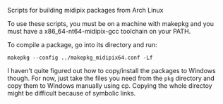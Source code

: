 Scripts for building midipix packages from Arch Linux

To use these scripts, you must be on a machine with makepkg and you must have a
x86_64-nt64-midipix-gcc toolchain on your PATH.

To compile a package, go into its directory and run:

    makepkg --config ../makepkg_midipix64.conf -Lf

I haven't quite figured out how to copy/install the packages to Windows
though. For now, just take the files you need from the `pkg` directory and copy
them to Windows manually using cp.  Copying the whole directoy might be
difficult because of symbolic links.
